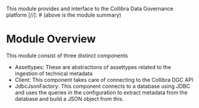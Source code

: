 This module provides and interface to the Collibra Data Governance platform
[//]: # (above is the module summary)

# Module Overview
This module consist of three distinct components
- Assettypes: These are abstractions of assettypes related to the ingestion of technical metadata
- Client: This component takes care of connecting to the Collibra DGC API
- JdbcJsonFactory: This component connects to a database using JDBC and uses the queries in the configuration to extract metadata from the database and build a JSON object from this. 
